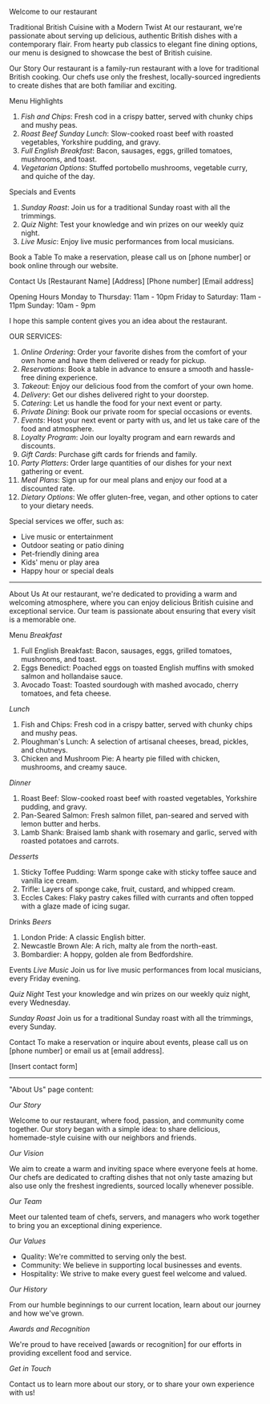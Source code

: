Welcome to our restaurant 

Traditional British Cuisine with a Modern Twist
At our restaurant, we're passionate about serving up delicious, authentic British dishes with a contemporary flair. From hearty pub classics to elegant fine dining options, our menu is designed to showcase the best of British cuisine.

Our Story
Our restaurant is a family-run restaurant with a love for traditional British cooking. Our chefs use only the freshest, locally-sourced ingredients to create dishes that are both familiar and exciting.

Menu Highlights
1. *Fish and Chips*: Fresh cod in a crispy batter, served with chunky chips and mushy peas.
2. *Roast Beef Sunday Lunch*: Slow-cooked roast beef with roasted vegetables, Yorkshire pudding, and gravy.
3. *Full English Breakfast*: Bacon, sausages, eggs, grilled tomatoes, mushrooms, and toast.
4. *Vegetarian Options*: Stuffed portobello mushrooms, vegetable curry, and quiche of the day.

Specials and Events
1. *Sunday Roast*: Join us for a traditional Sunday roast with all the trimmings.
2. *Quiz Night*: Test your knowledge and win prizes on our weekly quiz night.
3. *Live Music*: Enjoy live music performances from local musicians.

Book a Table
To make a reservation, please call us on [phone number] or book online through our website.

Contact Us
[Restaurant Name]
[Address]
[Phone number]
[Email address]

Opening Hours
Monday to Thursday: 11am - 10pm
Friday to Saturday: 11am - 11pm
Sunday: 10am - 9pm

I hope this sample content gives you an idea about the restaurant.

OUR SERVICES:

1. *Online Ordering*: Order your favorite dishes from the comfort of your own home and have them delivered or ready for pickup.
2. *Reservations*: Book a table in advance to ensure a smooth and hassle-free dining experience.
3. *Takeout*: Enjoy our delicious food from the comfort of your own home.
4. *Delivery*: Get our dishes delivered right to your doorstep.
5. *Catering*: Let us handle the food for your next event or party.
6. *Private Dining*: Book our private room for special occasions or events.
7. *Events*: Host your next event or party with us, and let us take care of the food and atmosphere.
8. *Loyalty Program*: Join our loyalty program and earn rewards and discounts.
9. *Gift Cards*: Purchase gift cards for friends and family.
10. *Party Platters*: Order large quantities of our dishes for your next gathering or event.
11. *Meal Plans*: Sign up for our meal plans and enjoy our food at a discounted rate.
12. *Dietary Options*: We offer gluten-free, vegan, and other options to cater to your dietary needs.

Special services we offer, such as:

- Live music or entertainment
- Outdoor seating or patio dining
- Pet-friendly dining area
- Kids' menu or play area
- Happy hour or special deals

***************************************************************************

About Us
At our restaurant, we're dedicated to providing a warm and welcoming atmosphere, where you can enjoy delicious British cuisine and exceptional service. Our team is passionate about ensuring that every visit is a memorable one.

Menu
*Breakfast*
1. Full English Breakfast: Bacon, sausages, eggs, grilled tomatoes, mushrooms, and toast.
2. Eggs Benedict: Poached eggs on toasted English muffins with smoked salmon and hollandaise sauce.
3. Avocado Toast: Toasted sourdough with mashed avocado, cherry tomatoes, and feta cheese.

*Lunch*
1. Fish and Chips: Fresh cod in a crispy batter, served with chunky chips and mushy peas.
2. Ploughman's Lunch: A selection of artisanal cheeses, bread, pickles, and chutneys.
3. Chicken and Mushroom Pie: A hearty pie filled with chicken, mushrooms, and creamy sauce.

*Dinner*
1. Roast Beef: Slow-cooked roast beef with roasted vegetables, Yorkshire pudding, and gravy.
2. Pan-Seared Salmon: Fresh salmon fillet, pan-seared and served with lemon butter and herbs.
3. Lamb Shank: Braised lamb shank with rosemary and garlic, served with roasted potatoes and carrots.

*Desserts*
1. Sticky Toffee Pudding: Warm sponge cake with sticky toffee sauce and vanilla ice cream.
2. Trifle: Layers of sponge cake, fruit, custard, and whipped cream.
3. Eccles Cakes: Flaky pastry cakes filled with currants and often topped with a glaze made of icing sugar.

Drinks
*Beers*
1. London Pride: A classic English bitter.
2. Newcastle Brown Ale: A rich, malty ale from the north-east.
3. Bombardier: A hoppy, golden ale from Bedfordshire.


Events
*Live Music*
Join us for live music performances from local musicians, every Friday evening.

*Quiz Night*
Test your knowledge and win prizes on our weekly quiz night, every Wednesday.

*Sunday Roast*
Join us for a traditional Sunday roast with all the trimmings, every Sunday.

Contact
To make a reservation or inquire about events, please call us on [phone number] or email us at [email address].

[Insert contact form]

***********************************************************************************************
"About Us" page content:

*Our Story*

Welcome to our restaurant, where food, passion, and community come together. Our story began with a simple idea: to share delicious, homemade-style cuisine with our neighbors and friends.

*Our Vision*

We aim to create a warm and inviting space where everyone feels at home. Our chefs are dedicated to crafting dishes that not only taste amazing but also use only the freshest ingredients, sourced locally whenever possible.

*Our Team*

Meet our talented team of chefs, servers, and managers who work together to bring you an exceptional dining experience.

*Our Values*

- Quality: We're committed to serving only the best.
- Community: We believe in supporting local businesses and events.
- Hospitality: We strive to make every guest feel welcome and valued.

*Our History*

From our humble beginnings to our current location, learn about our journey and how we've grown.

*Awards and Recognition*

We're proud to have received [awards or recognition] for our efforts in providing excellent food and service.

*Get in Touch*

Contact us to learn more about our story, or to share your own experience with us!
